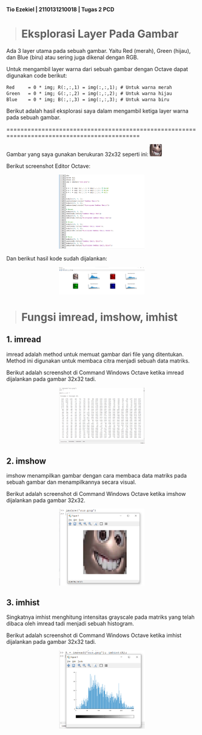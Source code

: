 **Tio Ezekiel | 2110131210018 | Tugas 2 PCD**

># Eksplorasi Layer Pada Gambar

Ada 3 layer utama pada sebuah gambar. Yaitu Red (merah), Green (hijau), dan Blue (biru) atau sering juga dikenal dengan RGB.

Untuk mengambil layer warna dari sebuah gambar dengan Octave dapat digunakan code berikut:

```
Red     = 0 * img; R(:,:,1) = img(:,:,1); # Untuk warna merah
Green   = 0 * img; G(:,:,2) = img(:,:,2); # Untuk warna hijau
Blue    = 0 * img; B(:,:,3) = img(:,:,3); # Untuk warna biru
```

Berikut adalah hasil eksplorasi saya dalam mengambil ketiga layer warna pada sebuah gambar.

============================================================================================

Gambar yang saya gunakan berukuran 32x32 seperti ini: ![gambar emoji 32x32](/img/sus.png)

Berikut screenshot Editor Octave:

<p align="center"><img src="img/editor1.png" width=45%></p>

Dan berikut hasil kode sudah dijalankan:

<p align="center"><img src="img/editor2.png" width=45%></p>

># Fungsi imread, imshow, imhist

## 1. imread

imread adalah method untuk memuat gambar dari file yang ditentukan. Method ini digunakan untuk membaca citra menjadi sebuah data matriks.


Berikut adalah screenshot di Command Windows Octave ketika imread dijalankan pada gambar 32x32 tadi.
<p align="center"><img src="img/imread.png" width=45%></p>

## 2. imshow

imshow menampilkan gambar dengan cara membaca data matriks pada sebuah gambar dan menampilkannya secara visual.

Berikut adalah screenshot di Command Windows Octave ketika imshow dijalankan pada gambar 32x32.

<p align="center"><img src="img/imshow.png" width=45%></p>

## 3. imhist

Singkatnya imhist menghitung intensitas grayscale pada matriks yang telah dibaca oleh imread tadi menjadi sebuah histogram.

Berikut adalah screenshot di Command Windows Octave ketika imhist dijalankan pada gambar 32x32 tadi.

<p align="center"><img src="img/imhist.png" width=45%></p>